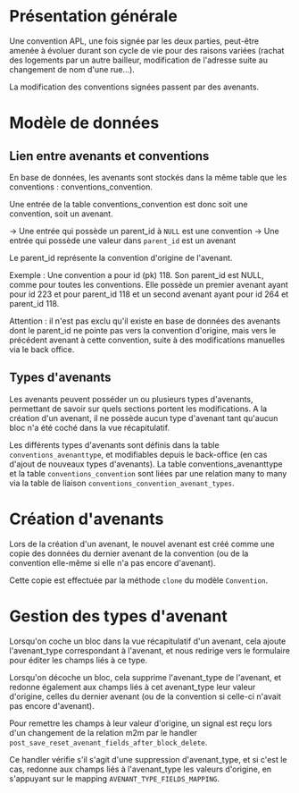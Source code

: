 ```{toctree}
```

# Présentation générale

Une convention APL, une fois signée par les deux parties, peut-être amenée à évoluer durant son cycle de vie pour des raisons variées (rachat des logements par un autre bailleur, modification de l'adresse suite au changement de nom d'une rue…).

La modification des conventions signées passent par des avenants.

# Modèle de données

## Lien entre avenants et conventions

En base de données, les avenants sont stockés dans la même table que les conventions : conventions_convention.

Une entrée de la table conventions_convention est donc soit une convention, soit un avenant.

-> Une entrée qui possède un parent_id à `NULL` est une convention
-> Une entrée qui possède une valeur dans `parent_id`  est un avenant

Le parent_id représente la convention d'origine de l'avenant.

Exemple : Une convention a pour id (pk) 118. Son parent_id est NULL, comme pour toutes les conventions.
Elle possède un premier avenant ayant pour id 223 et pour parent_id 118 et un second avenant ayant pour id 264 et parent_id 118.

Attention : il n'est pas exclu qu'il existe en base de données des avenants dont le parent_id ne pointe pas vers la convention d'origine, mais vers le précédent avenant à cette convention, suite à des modifications manuelles via le back office.

## Types d'avenants

Les avenants peuvent posséder un ou plusieurs types d'avenants, permettant de savoir sur quels sections portent les modifications. A la création d'un avenant, il ne possède aucun type d'avenant tant qu'aucun bloc n'a été coché dans la vue récapitulatif.

Les différents types d'avenants sont définis dans la table `conventions_avenanttype`, et modifiables depuis le back-office (en cas d'ajout de nouveaux types d'avenants). La table conventions_avenanttype et la table `conventions_convention` sont liées par une relation many to many via la table de liaison `conventions_convention_avenant_types`.

# Création d'avenants

Lors de la création d'un avenant, le nouvel avenant est créé comme une copie des données du dernier avenant de la convention (ou de la convention elle-même si elle n'a pas encore d'avenant).

Cette copie est effectuée par la méthode `clone` du modèle `Convention`.

# Gestion des types d'avenant

Lorsqu'on coche un bloc dans la vue récapitulatif d'un avenant, cela ajoute l'avenant_type correspondant à l'avenant, et nous redirige vers le formulaire pour éditer les champs liés à ce type.

Lorsqu'on décoche un bloc, cela supprime l'avenant_type de l'avenant, et redonne également aux champs liés à cet avenant_type leur valeur d'origine, celles du dernier avenant (ou de la convention si celle-ci n'avait pas encore d'avenant).

Pour remettre les champs à leur valeur d'origine, un signal est reçu lors d'un changement de la relation m2m par le handler `post_save_reset_avenant_fields_after_block_delete`.

Ce handler vérifie s'il s'agit d'une suppression d'avenant_type, et si c'est le cas, redonne aux champs liés à l'avenant_type les valeurs d'origine, en s'appuyant sur le mapping `AVENANT_TYPE_FIELDS_MAPPING`.